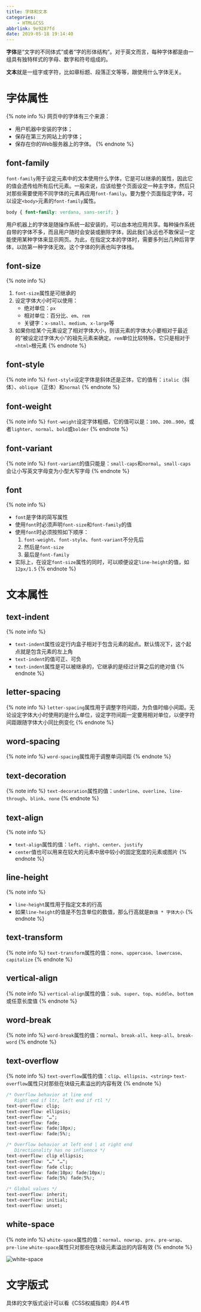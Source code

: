 ```yaml
---
title: 字体和文本
categories:
    - HTML&CSS
abbrlink: 9e9287fd
date: 2019-05-18 19:14:40
---
```


**字体**是“文字的不同体式”或者“字的形体结构”。对于英文而言，每种字体都是由一组具有独特样式的字母、数字和符号组成的。

**文本**就是一组字或字符，比如章标题、段落正文等等，跟使用什么字体无关。

# 字体属性

{% note info %}
网页中的字体有三个来源：
- 用户机器中安装的字体；
- 保存在第三方网站上的字体；
- 保存在你的Web服务器上的字体。
{% endnote %}

## font-family

`font-family`用于设定元素中的文本使用什么字体，它是可以继承的属性，因此它的值会遗传给所有后代元素。一般来说，应该给整个页面设定一种主字体，然后只对那些需要使用不同字体的元素再应用`font-family`。要为整个页面指定字体，可以设定`<body>`元素的`font-family`属性。

```css
body { font-family: verdana, sans-serif; }
```

用户机器上的字体是随操作系统一起安装的，可以由本地应用共享。每种操作系统自带的字体不多，而且用户随时会安装或删除字体，因此我们永远也不敢保证一定能使用某种字体来显示网页。为此，在指定文本的字体时，需要多列出几种后背字体，以防第一种字体无效。这个字体的列表也叫字体栈。

## font-size

{% note info %}
1. `font-size`属性是可继承的
2. 设定字体大小时可以使用：
    - 绝对单位：`px`
    - 相对单位：百分比、`em`、`rem`
    - 关键字：`x-small`、`medium`、`x-large`等
3. 如果你给某个元素设定了相对字体大小，则该元素的字体大小要相对于最近的“被设定过字体大小”的祖先元素来确定。`rem`单位比较特殊，它只是相对于`<html>`根元素
{% endnote %}

## font-style

{% note info %}
`font-style`设定字体是斜体还是正体，它的值有：`italic`（斜体）、`oblique`（正体）和`normal`
{% endnote %}

## font-weight

{% note info %}
`font-weight`设定字体粗细，它的值可以是：`100`、`200`...`900`，或者`lighter`、`normal`、`bold`或`bolder`
{% endnote %}

## font-variant

{% note info %}
`font-variant`的值只能是：`small-caps`和`normal`。`small-caps`会让小写英文字母变为小型大写字母
{% endnote %}

## font

{% note info %}
- `font`是字体的简写属性
- 使用`font`时必须声明`font-size`和`font-family`的值
- 使用`font`时必须按照如下顺序：
    1. `font-weight`、`font-style`、`font-variant`不分先后
    2. 然后是`font-size`
    3. 最后是`font-family`
- 实际上，在设定`font-size`属性的同时，可以顺便设定`line-height`的值，如`12px/1.5`
{% endnote %}

# 文本属性

## text-indent

{% note info %}
- `text-indent`属性设定行内盒子相对于包含元素的起点。默认情况下，这个起点就是包含元素的左上角
- `text-indent`的值可正、可负
- `text-indent`属性是可以被继承的，它继承的是经过计算之后的绝对值
{% endnote %}

## letter-spacing

{% note info %}
`letter-spacing`属性用于调整字符间距，为负值时缩小间距。无论设定字体大小时使用的是什么单位，设定字符间距一定要用相对单位，以便字符间距跟随字体大小同比例变化
{% endnote %}

## word-spacing

{% note info %}
`word-spacing`属性用于调整单词间距
{% endnote %}

## text-decoration

{% note info %}
`text-decoration`属性的值：`underline`、`overline`、`line-through`、`blink`、`none`
{% endnote %}

## text-align

{% note info %}
- `text-align`属性的值：`left`、`right`、`center`、`justify`
- `center`值也可以用来在较大的元素中居中较小的固定宽度的元素或图片
{% endnote %}

## line-height

{% note info %}
- `line-height`属性用于指定文本的行高
- 如果`line-height`的值是不包含单位的数值，那么行高就是`数值 * 字体大小`
{% endnote %}

## text-transform

{% note info %}
`text-transform`属性的值：`none`、`uppercase`、`lowercase`、`capitalize`
{% endnote %}

## vertical-align

{% note info %}
`vertical-align`属性的值：`sub`、`super`、`top`、`middle`、`bottom`或任意长度值
{% endnote %}

## word-break

{% note info %}
`word-break`属性的值：`normal`、`break-all`、`keep-all`、`break-word`
{% endnote %}

## text-overflow

{% note info %}
`text-overflow`属性的值：`clip`、`ellipsis`、`<string>`
`text-overflow`属性只对那些在块级元素溢出的内容有效
{% endnote %}

```css
/* Overflow behavior at line end
   Right end if ltr, left end if rtl */
text-overflow: clip;
text-overflow: ellipsis;
text-overflow: "…";
text-overflow: fade;
text-overflow: fade(10px);
text-overflow: fade(5%);

/* Overflow behavior at left end | at right end
   Directionality has no influence */
text-overflow: clip ellipsis;
text-overflow: "…" "…";
text-overflow: fade clip;
text-overflow: fade(10px) fade(10px);
text-overflow: fade(5%) fade(5%);

/* Global values */
text-overflow: inherit;
text-overflow: initial;
text-overflow: unset;
```

## white-space

{% note info %}
`white-space`属性的值：`normal`、`nowrap`、`pre`、`pre-wrap`、`pre-line`
`white-space`属性只对那些在块级元素溢出的内容有效
{% endnote %}

![white-space](https://blog-images-1258719270.cos.ap-shanghai.myqcloud.com/HTML%26CSS/%E5%AD%97%E4%BD%93%E5%92%8C%E6%96%87%E6%9C%AC/white-space.png)

# 文字版式

具体的文字版式设计可以看《CSS权威指南》的4.4节